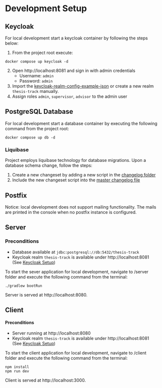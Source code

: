 # Development Setup

## Keycloak

For local development start a keycloak container by following the steps below:
1. From the project root execute:
```
docker compose up keycloak -d
```
2. Open http://localhost:8081 and sign in with admin credentials
    * Username: `admin`
    * Password: `admin`
3. Import the [keycloak-realm-config-example-json](/keycloak-realm-config-example.json) or create a new realm `thesis-track` manually.
4. Assign roles `admin`, `supervisor`, `advisor` to the admin user

## PostgreSQL Database

For local development start a database container by executing the following command from the project root:
```
docker compose up db -d
```

### Liquibase

Project employs liquibase technology for database migrations. Upon a database schema change, follow the steps:
1. Create a new changeset by adding a new script in the [changelog folder](/server/src/main/resources/db/changelog/changes)
2. Include the new changeset script into the [master changelog file](/server/src/main/resources/db/changelog/db.changelog-master.xml)

## Postfix

Notice: local development does not support mailing functionality. The mails are printed in the console when no postfix instance is configured.

## Server

### Preconditions
* Database available at `jdbc:postgresql://db:5432/thesis-track`
* Keycloak realm `thesis-track` is available under http://localhost:8081 (See [Keycloak Setup](#keycloak-setup))

To start the sever application for local development, navigate to /server folder and execute the following command from the terminal:
```
./gradlew bootRun
```

Server is served at http://localhost:8080.

## Client

#### Preconditions
* Server running at http://localhost:8080
* Keycloak realm `thesis-track` is available under http://localhost:8081 (See [Keycloak Setup](#keycloak-setup))

To start the client application for local development, navigate to /client folder and execute the following command from the terminal:
```
npm install
npm run dev
```

Client is served at http://localhost:3000. 